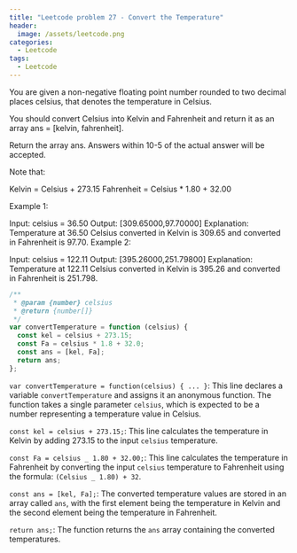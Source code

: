 ```yaml
---
title: "Leetcode problem 27 - Convert the Temperature"
header:
  image: /assets/leetcode.png
categories:
  - Leetcode
tags:
  - Leetcode
---
```


You are given a non-negative floating point number rounded to two decimal places celsius, that denotes the temperature in Celsius.

You should convert Celsius into Kelvin and Fahrenheit and return it as an array ans = [kelvin, fahrenheit].

Return the array ans. Answers within 10-5 of the actual answer will be accepted.

Note that:

Kelvin = Celsius + 273.15
Fahrenheit = Celsius \* 1.80 + 32.00

Example 1:

Input: celsius = 36.50
Output: [309.65000,97.70000]
Explanation: Temperature at 36.50 Celsius converted in Kelvin is 309.65 and converted in Fahrenheit is 97.70.
Example 2:

Input: celsius = 122.11
Output: [395.26000,251.79800]
Explanation: Temperature at 122.11 Celsius converted in Kelvin is 395.26 and converted in Fahrenheit is 251.798.

```js
/**
 * @param {number} celsius
 * @return {number[]}
 */
var convertTemperature = function (celsius) {
  const kel = celsius + 273.15;
  const Fa = celsius * 1.8 + 32.0;
  const ans = [kel, Fa];
  return ans;
};
```

`var convertTemperature = function(celsius) { ... }`: This line declares a variable `convertTemperature` and assigns it an anonymous function. The function takes a single parameter `celsius`, which is expected to be a number representing a temperature value in Celsius.

`const kel = celsius + 273.15;`: This line calculates the temperature in Kelvin by adding 273.15 to the input `celsius` temperature.

`const Fa = celsius _ 1.80 + 32.00;`: This line calculates the temperature in Fahrenheit by converting the input `celsius` temperature to Fahrenheit using the formula: `(Celsius _ 1.80) + 32`.

`const ans = [kel, Fa];`: The converted temperature values are stored in an array called `ans`, with the first element being the temperature in Kelvin and the second element being the temperature in Fahrenheit.

`return ans;`: The function returns the `ans` array containing the converted temperatures.
